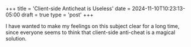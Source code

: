 +++
title = 'Client-side Anticheat is Useless'
date = 2024-11-10T10:23:13-05:00
draft = true
type = 'post'
+++
<!--more-->

I have wanted to make my feelings on this subject clear for a long time, since everyone seems to think that client-side anti-cheat is a magical solution.
